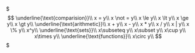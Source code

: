 

$$$
\underline{\text{comparision}}\\
x = y\\
x \not = y\\
x \le y\\
x \lt y\\
x \ge y\\
x \gt y\\
\underline{\text{arithmetic}}\\
x + y\\
x - y\\
x * y\\
x / y\\
x | y\\
x \% y\\
x^y\\
\underline{\text{sets}}\\
x\subseteq y\\
x\subset y\\
x\cup y\\
x\times y\\
\underline{\text{functions}}\\
x\circ y\\
$$$
